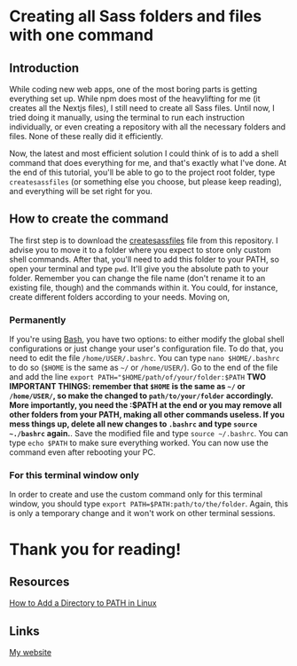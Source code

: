 # Creating all Sass folders and files with one command

## Introduction

While coding new web apps, one of the most boring parts is getting everything set up. While npm does most of the heavylifting for me (it creates all the Nextjs files), I still need to create all Sass files. Until now, I tried doing it manually, using the terminal to run each instruction individually, or even creating a repository with all the necessary folders and files. None of these really did it efficiently.

Now, the latest and most efficient solution I could think of is to add a shell command that does everything for me, and that's exactly what I've done. At the end of this tutorial, you'll be able to go to the project root folder, type `createsassfiles` (or something else you choose, but please keep reading), and everything will be set right for you.

## How to create the command

The first step is to download the [createsassfiles](./createsassfiles) file from this repository. I advise you to move it to a folder where you expect to store only custom shell commands. After that, you'll need to add this folder to your PATH, so open your terminal and type `pwd`. It'll give you the absolute path to your folder. Remember you can change the file name (don't rename it to an existing file, though) and the commands within it. You could, for instance, create different folders according to your needs. Moving on,

### Permanently

If you're using [Bash](https://en.wikipedia.org/wiki/Bash_(Unix_shell)), you have two options: to either modify the global shell configurations or just change your user's configuration file. To do that, you need to edit the file `/home/USER/.bashrc`. You can type `nano $HOME/.bashrc` to do so (`$HOME` is the same as `~/` or `/home/USER/`). Go to the end of the file and add the line `export PATH="$HOME/path/of/your/folder:$PATH` **TWO IMPORTANT THINGS: remember that `$HOME` is the same as `~/` or `/home/USER/`, so make the changed to `path/to/your/folder` accordingly. More importantly,  you need the :$PATH at the end or you may remove all other folders from your PATH, making all other commands useless. If you mess things up, delete all new changes to `.bashrc` and type `source ~./bashrc` again.**. Save the modified file and type `source ~/.bashrc`. You can type `echo $PATH` to make sure everything worked. You can now use the command even after rebooting your PC.

### For this terminal window only

In order to create and use the custom command only for this terminal window, you should type `export PATH=$PATH:path/to/the/folder`. Again, this is only a temporary change and it won't work on other terminal sessions.


# Thank you for reading!

## Resources

[How to Add a Directory to PATH in Linux](https://linuxize.com/post/how-to-add-directory-to-path-in-linux/)

## Links

[My website](https://danieldevelops.tech/)
